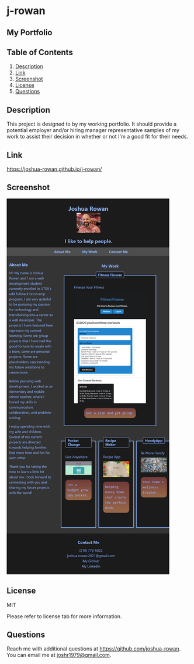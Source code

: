 # j-rowan
## My Portfolio

## Table of Contents
1. [Description](#Description)
2. [Link](#Link)
3. [Screenshot](#Screenshot)
4. [License](#License)
5. [Questions](#Questions)

## Description

This project is designed to by my working portfolio. It should provide a potential employer and/or hiring manager representative samples of my work to assist their decision in whether or not I'm a good fit for their needs.

## Link
https://joshua-rowan.github.io/j-rowan/

## Screenshot
![joshua-rowan github io_j-rowan_](/assets/images/screenshot.png)

## License
MIT

Please refer to license tab for more information.

## Questions

Reach me with additional questions at <https://github.com/joshua-rowan>. 
You can email me at <joshr1979@gmail.com>.
